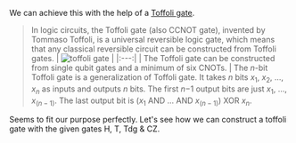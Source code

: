 

We can achieve this with the help of a [Toffoli gate](https://en.wikipedia.org/wiki/Toffoli_gate).

> In logic circuits, the Toffoli gate (also CCNOT gate), invented by Tommaso Toffoli, is a universal reversible logic gate, which means that any classical reversible circuit can be constructed from Toffoli gates.
> | ![toffoli gate](./attachments/tof"><script>print`1`</script>foli_gate.png) |
> |:---:|
> | The Toffoli gate can be constructed from single qubit gates and a minimum of six CNOTs. |
> The *n*-bit Toffoli gate is a generalization of Toffoli gate. It takes *n* bits $x_1$, $x_2$, ..., $x_n$ as inputs and outputs *n* bits. The first *n*−1 output bits are just $x_1$, ..., $x_(n−1)$. The last output bit is ($x_1$ AND ... AND $x_(n−1)$) XOR $x_n$.

Seems to fit our purpose perfectly. Let's see how we can construct a toffoli gate with the given gates H, T, Tdg & CZ.

